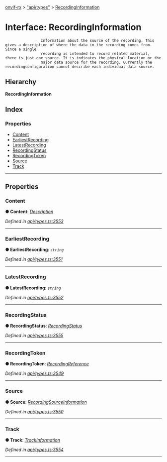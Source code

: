 [onvif-rx](../README.md) > ["api/types"](../modules/_api_types_.md) > [RecordingInformation](../interfaces/_api_types_.recordinginformation.md)

# Interface: RecordingInformation

```
                Information about the source of the recording. This gives a description of where the data in the recording comes from. Since a single
                recording is intended to record related material, there is just one source. It is indicates the physical location or the
                major data source for the recording. Currently the recordingconfiguration cannot describe each individual data source.
```

## Hierarchy

**RecordingInformation**

## Index

### Properties

* [Content](_api_types_.recordinginformation.md#content)
* [EarliestRecording](_api_types_.recordinginformation.md#earliestrecording)
* [LatestRecording](_api_types_.recordinginformation.md#latestrecording)
* [RecordingStatus](_api_types_.recordinginformation.md#recordingstatus)
* [RecordingToken](_api_types_.recordinginformation.md#recordingtoken)
* [Source](_api_types_.recordinginformation.md#source)
* [Track](_api_types_.recordinginformation.md#track)

---

## Properties

<a id="content"></a>

###  Content

**● Content**: *[Description](../modules/_api_types_.md#description)*

*Defined in [api/types.ts:3553](https://github.com/patrickmichalina/onvif-rx/blob/d62cee9/src/api/types.ts#L3553)*

___
<a id="earliestrecording"></a>

###  EarliestRecording

**● EarliestRecording**: *`string`*

*Defined in [api/types.ts:3551](https://github.com/patrickmichalina/onvif-rx/blob/d62cee9/src/api/types.ts#L3551)*

___
<a id="latestrecording"></a>

###  LatestRecording

**● LatestRecording**: *`string`*

*Defined in [api/types.ts:3552](https://github.com/patrickmichalina/onvif-rx/blob/d62cee9/src/api/types.ts#L3552)*

___
<a id="recordingstatus"></a>

###  RecordingStatus

**● RecordingStatus**: *[RecordingStatus](../enums/_api_types_.recordingstatus.md)*

*Defined in [api/types.ts:3555](https://github.com/patrickmichalina/onvif-rx/blob/d62cee9/src/api/types.ts#L3555)*

___
<a id="recordingtoken"></a>

###  RecordingToken

**● RecordingToken**: *[RecordingReference](../modules/_api_types_.md#recordingreference)*

*Defined in [api/types.ts:3549](https://github.com/patrickmichalina/onvif-rx/blob/d62cee9/src/api/types.ts#L3549)*

___
<a id="source"></a>

###  Source

**● Source**: *[RecordingSourceInformation](_api_types_.recordingsourceinformation.md)*

*Defined in [api/types.ts:3550](https://github.com/patrickmichalina/onvif-rx/blob/d62cee9/src/api/types.ts#L3550)*

___
<a id="track"></a>

###  Track

**● Track**: *[TrackInformation](_api_types_.trackinformation.md)*

*Defined in [api/types.ts:3554](https://github.com/patrickmichalina/onvif-rx/blob/d62cee9/src/api/types.ts#L3554)*

___

